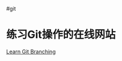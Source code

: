 #git 

# 练习Git操作的在线网站

[Learn Git Branching](https://learngitbranching.js.org/?demo=&locale=zh_CN)

